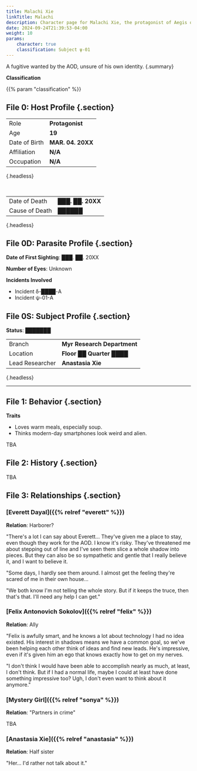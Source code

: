 ```yaml
---
title: Malachi Xie
linkTitle: Malachi
description: Character page for Malachi Xie, the protagonist of Aegis of Death
date: 2024-09-24T21:39:53-04:00
weight: 10
params:
    character: true
    classification: Subject ψ-01
---
```


A fugitive wanted by the AOD, unsure of his own identity.
{.summary}

<!--more-->

<div class="info">

**Classification**

{{% param "classification" %}}

## File 0: Host Profile {.section}

|               |                   |
| ------------- | ----------------- |
| Role          | **Protagonist**   |
| Age           | **19**            |
| Date of Birth | **MAR. 04. 20XX** |
| Affiliation   | **N/A**           |
| Occupation    | **N/A**           |
{.headless}

<br>

|                |                        |
| -------------- | ---------------------- |
| Date of Death  | **███. ██. 20XX**      |
| Cause of Death | **██████**             |
{.headless}

## File 0D: Parasite Profile {.section}

**Date of First Sighting**: ███. ██. 20XX

**Number of Eyes**: Unknown

**Incidents Involved**

- Incident δ-████-A
- Incident ψ-01-A

## File 0S: Subject Profile {.section}

**Status**: ███████

|                 |                             |
| --------------- | --------------------------- |
| Branch          | **Myr Research Department** |
| Location        | **Floor ██ Quarter ████**   |
| Lead Researcher | **Anastasia Xie**           |
{.headless}

***

## File 1: Behavior {.section}

**Traits**

- Loves warm meals, especially soup.
- Thinks modern-day smartphones look weird and alien.

TBA

</div>
<div class="history">

## File 2: History {.section}

TBA

</div>
<div class="relations">

## File 3: Relationships {.section}

### [Everett Dayal]({{% relref "everett" %}})

**Relation**: Harborer?

"There's a lot I can say about Everett... They've given me a place to stay, even though
they work for the AOD. I know it's risky. They've threatened me about stepping out of line
and I've seen them slice a whole shadow into pieces. But they can also be so sympathetic
and gentle that I really believe it, and I want to believe it.

"Some days, I hardly see them around. I almost get the feeling they're scared of me in their
own house...

"We both know I'm not telling the whole story. But if it keeps the truce, then that's that.
I'll need any help I can get."

### [Felix Antonovich Sokolov]({{% relref "felix" %}})

**Relation**: Ally

"Felix is awfully smart, and he knows a lot about technology I had no idea existed.
His interest in shadows means we have a common goal, so we've been helping each other
think of ideas and find new leads. He's impressive, even if it's given him an ego that knows
exactly how to get on my nerves.

"I don't think I would have been able to accomplish nearly as much, at least, I don't think.
But if I had a normal life, maybe I could at least have done something impressive too?
Ugh, I don't even want to think about it anymore."

### [Mystery Girl]({{% relref "sonya" %}})

**Relation**: "Partners in crime"

TBA

### [Anastasia Xie]({{% relref "anastasia" %}})

**Relation**: Half sister

"Her... I'd rather not talk about it."

</div>
